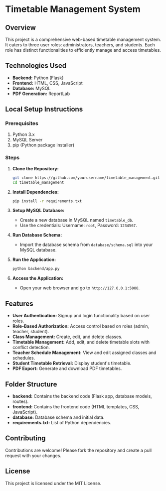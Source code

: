 # Timetable Management System

## Overview

This project is a comprehensive web-based timetable management system. It caters to three user roles: administrators, teachers, and students. Each role has distinct functionalities to efficiently manage and access timetables.

## Technologies Used

- **Backend:** Python (Flask)
- **Frontend:** HTML, CSS, JavaScript
- **Database:** MySQL
- **PDF Generation:** ReportLab

## Local Setup Instructions

### Prerequisites

1. Python 3.x
2. MySQL Server
3. pip (Python package installer)

### Steps

1. **Clone the Repository:**
   ```bash
   git clone https://github.com/yourusername/timetable_management.git
   cd timetable_management
   ```

2. **Install Dependencies:**
   ```bash
   pip install -r requirements.txt
   ```

3. **Setup MySQL Database:**
   - Create a new database in MySQL named `timetable_db`.
   - Use the credentials: Username: `root`, Password: `1234567`.

4. **Run Database Schema:**
   - Import the database schema from `database/schema.sql` into your MySQL database.

5. **Run the Application:**
   ```bash
   python backend/app.py
   ```

6. **Access the Application:**
   - Open your web browser and go to `http://127.0.0.1:5000`.

## Features

- **User Authentication:** Signup and login functionality based on user roles.
- **Role-Based Authorization:** Access control based on roles (admin, teacher, student).
- **Class Management:** Create, edit, and delete classes.
- **Timetable Management:** Add, edit, and delete timetable slots with conflict detection.
- **Teacher Schedule Management:** View and edit assigned classes and schedules.
- **Student Timetable Retrieval:** Display student's timetable.
- **PDF Export:** Generate and download PDF timetables.

## Folder Structure

- **backend:** Contains the backend code (Flask app, database models, routes).
- **frontend:** Contains the frontend code (HTML templates, CSS, JavaScript).
- **database:** Database schema and initial data.
- **requirements.txt:** List of Python dependencies.

## Contributing

Contributions are welcome! Please fork the repository and create a pull request with your changes.

## License

This project is licensed under the MIT License.